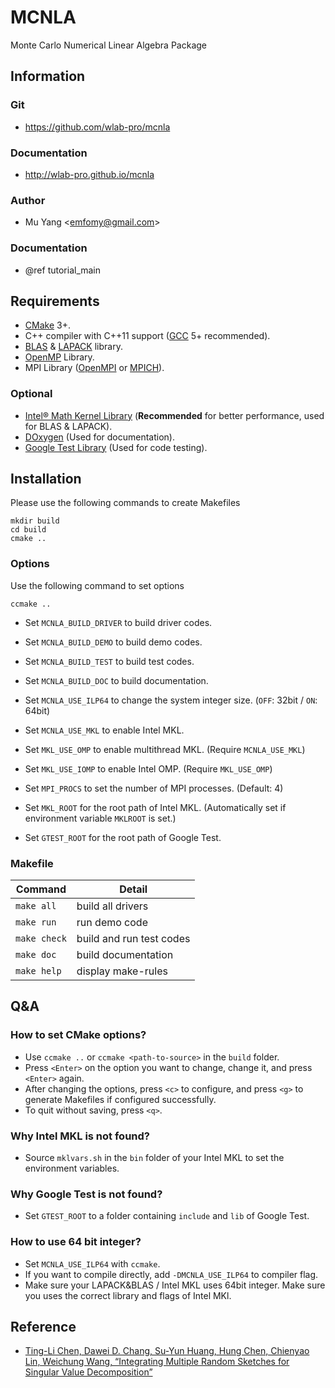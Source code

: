 # MCNLA
Monte Carlo Numerical Linear Algebra Package

## Information

### Git
* https://github.com/wlab-pro/mcnla

### Documentation
* http://wlab-pro.github.io/mcnla

### Author
* Mu Yang <<emfomy@gmail.com>>

### Documentation
* @ref tutorial_main

## Requirements
* [CMake](https://cmake.org) 3+.
* C++ compiler with C++11 support ([GCC](https://gcc.gnu.org) 5+ recommended).
* [BLAS](http://www.netlib.org/blas) & [LAPACK](http://www.netlib.org/lapack) library.
* [OpenMP](http://openmp.org) Library.
* MPI Library ([OpenMPI](https://www.open-mpi.org) or [MPICH](http://www.mpich.org)).

### Optional
* [Intel&reg; Math Kernel Library](https://software.intel.com/en-us/intel-mkl) (**Recommended** for better performance, used for BLAS & LAPACK).
* [DOxygen](http://www.stack.nl/~dimitri/doxygen/) (Used for documentation).
* [Google Test Library](https://github.com/google/googletest) (Used for code testing).

## Installation

Please use the following commands to create Makefiles

```
mkdir build
cd build
cmake ..
```

### Options

Use the following command to set options

```
ccmake ..
```

* Set `MCNLA_BUILD_DRIVER` to build driver codes.
* Set `MCNLA_BUILD_DEMO`   to build demo codes.
* Set `MCNLA_BUILD_TEST`   to build test codes.
* Set `MCNLA_BUILD_DOC`    to build documentation.

* Set `MCNLA_USE_ILP64` to change the system integer size. (`OFF`: 32bit / `ON`: 64bit)
* Set `MCNLA_USE_MKL`   to enable Intel MKL.
* Set `MKL_USE_OMP`     to enable multithread MKL. (Require `MCNLA_USE_MKL`)
* Set `MKL_USE_IOMP`    to enable Intel OMP.       (Require `MKL_USE_OMP`)

* Set `MPI_PROCS`       to set the number of MPI processes. (Default: 4)

* Set `MKL_ROOT`   for the root path of Intel MKL. (Automatically set if environment variable `MKLROOT` is set.)
* Set `GTEST_ROOT` for the root path of Google Test.

### Makefile

| Command      | Detail                   |
|--------------|--------------------------|
| `make all`   | build all drivers        |
| `make run`   | run demo code            |
| `make check` | build and run test codes |
| `make doc`   | build documentation      |
| `make help`  | display make-rules       |

## Q&amp;A

### How to set CMake options?

* Use `ccmake ..` or `ccmake <path-to-source>` in the `build` folder.
* Press `<Enter>` on the option you want to change, change it, and press `<Enter>` again.
* After changing the options, press `<c>` to configure, and press `<g>` to generate Makefiles if configured successfully.
* To quit without saving, press `<q>`.

### Why Intel MKL is not found?

* Source `mklvars.sh` in the `bin` folder of your Intel MKL to set the environment variables.

### Why Google Test is not found?

* Set `GTEST_ROOT` to a folder containing `include` and `lib` of Google Test.

### How to use 64 bit integer?

* Set `MCNLA_USE_ILP64` with `ccmake`.
* If you want to compile directly, add `-DMCNLA_USE_ILP64` to compiler flag.
* Make sure your LAPACK&amp;BLAS / Intel MKL uses 64bit integer. Make sure you uses the correct library and flags of Intel MKl.

## Reference
* [Ting-Li Chen, Dawei D. Chang, Su-Yun Huang, Hung Chen, Chienyao Lin, Weichung Wang, “Integrating Multiple Random Sketches for Singular Value Decomposition”](https://arxiv.org/abs/1608.08285)
